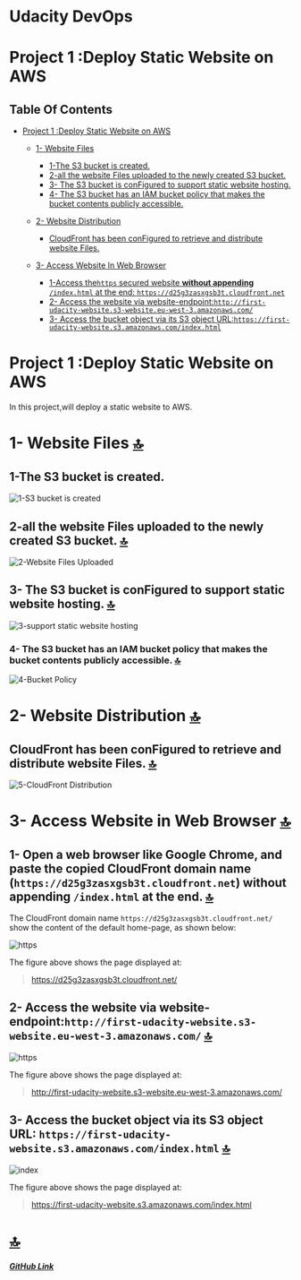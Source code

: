 # Udacity DevOps
# Project 1 :Deploy Static Website on AWS
## Table Of Contents
* [Project 1 :Deploy Static Website on AWS](#project-1-deploy-static-website-on-aws)
  * [1- Website Files](#1--website-files-)
    * [1-The S3 bucket is created.](#1-the-s3-bucket-is-created)
    * [2-all the website Files uploaded to the newly created S3 bucket.](#2-all-the-website-files-uploaded-to-the-newly-created-s3-bucket-)
    * [3- The S3 bucket is conFigured to support static website hosting.](#3--the-s3-bucket-is-configured-to-support-static-website-hosting-)
    * [4- The S3 bucket has an IAM bucket policy that makes the bucket contents publicly accessible.](#4--the-s3-bucket-has-an-iam-bucket-policy-that-makes-the-bucket-contents-publicly-accessible-)
    
  * [2- Website Distribution](#2--website-distribution-)
    * [CloudFront has been conFigured to retrieve and distribute website Files.](#cloudfront-has-been-configured-to-retrieve-and-distribute-website-files-)
  * [3- Access Website In Web Browser](#3--access-website-in-web-browser-)
    * [1-Access the`https` secured website **without appending** `/index.html` at the end: `https://d25g3zasxgsb3t.cloudfront.net`](#1--open-a-web-browser-like-google-chrome-and-paste-the-copied-cloudfront-domain-name-httpsd25g3zasxgsb3tcloudfrontnet-without-appending-indexhtml-at-the-end--)
    * [2- Access the website via website-endpoint:`http://first-udacity-website.s3-website.eu-west-3.amazonaws.com/`](#2--access-the-website-via-website-endpointhttpfirst-udacity-websites3-websiteeu-west-3amazonawscom-)
    * [3- Access the bucket object via its S3 object URL:`https://first-udacity-website.s3.amazonaws.com/index.html`](#3--access-the-bucket-object-via-its-s3-object-url-httpsfirst-udacity-websites3amazonawscomindexhtml-)
    
# Project 1 :Deploy Static Website on AWS
 In this project,will deploy a static website to AWS.

 # 1- Website Files [🔝](#udacity-devops)
 ## 1-The S3 bucket is created.

 ![1-S3 bucket is created](./image/1-S3BucketIsCreated.jpg)

 ## 2-all the website Files uploaded to the newly created S3 bucket. [🔝](#udacity-devops)
 ![2-Website Files Uploaded](./image/2-WebsiteFilesUploaded.jpg)

 ## 3- The S3 bucket is conFigured to support static website hosting. [🔝](#udacity-devops)

 ![3-support static website hosting](./image/3-SupportStaticWebsiteHosting.jpg)

### 4- The S3 bucket has an IAM bucket policy that makes the bucket contents publicly accessible. [🔝](#udacity-devops)

 ![4-Bucket Policy](./image/4-BucketPolicy.jpg)


# 2- Website Distribution [🔝](#udacity-devops)

 ## CloudFront has been conFigured to retrieve and distribute website Files. [🔝](#udacity-devops)

 ![5-CloudFront Distribution](./image/5-CloudFrontDistribution.jpg)

# 3- Access Website in Web Browser [🔝](#udacity-devops)

## 1- Open a web browser like Google Chrome, and paste the copied CloudFront domain name (`https://d25g3zasxgsb3t.cloudfront.net`) **without appending** `/index.html` at the end. [🔝](#udacity-devops) <br>
The CloudFront domain name  `https://d25g3zasxgsb3t.cloudfront.net/` show the content of the default home-page, as shown below:

![https](./image/https.jpg)

The figure above shows the page displayed at: 

> https://d25g3zasxgsb3t.cloudfront.net/

## 2- Access the website via website-endpoint:`http://first-udacity-website.s3-website.eu-west-3.amazonaws.com/` [🔝](#udacity-devops)

![https](./image/http.jpg)

The figure above shows the page displayed at:

> http://first-udacity-website.s3-website.eu-west-3.amazonaws.com/

## 3- Access the bucket object via its S3 object URL: `https://first-udacity-website.s3.amazonaws.com/index.html` [🔝](#udacity-devops)

![index](./image/index.jpg)

The figure above shows the page displayed at:

> https://first-udacity-website.s3.amazonaws.com/index.html

# [🔝](#udacity-devops)
***[GitHub Link](https://github.com/mohamedelfal/UdacityDevOps/)***
